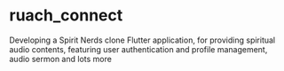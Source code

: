 # ruach_connect

Developing a Spirit Nerds clone Flutter application, for providing spiritual audio contents, featuring user authentication and profile management, audio sermon and lots more
